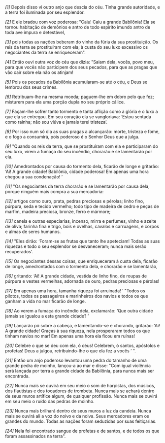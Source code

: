 *[1]* Depois disso vi outro anjo que descia do céu. Tinha grande autoridade, e a terra foi iluminada por seu esplendor.

*[2]* E ele bradou com voz poderosa: "Caiu! Caiu a grande Babilônia! Ela se tornou habitação de demônios e antro de todo espírito imundo antro de toda ave impura e detestável,

*[3]* pois todas as nações beberam do vinho da fúria da sua prostituição. Os reis da terra se prostituíram com ela; à custa do seu luxo excessivo os negociantes da terra se enriqueceram".

*[4]* Então ouvi outra voz do céu que dizia: "Saiam dela, vocês, povo meu, para que vocês não participem dos seus pecados, para que as pragas que vão cair sobre ela não os atinjam!

*[5]* Pois os pecados da Babilônia acumularam-se até o céu, e Deus se lembrou dos seus crimes.

*[6]* Retribuam-lhe na mesma moeda; paguem-lhe em dobro pelo que fez; misturem para ela uma porção dupla no seu próprio cálice.

*[7]* Façam-lhe sofrer tanto tormento e tanta aflição como a glória e o luxo a que ela se entregou. Em seu coração ela se vangloriava: ‘Estou sentada como rainha; não sou viúva e jamais terei tristeza’.

*[8]* Por isso num só dia as suas pragas a alcançarão: morte, tristeza e fome, e o fogo a consumirá, pois poderoso é o Senhor Deus que a julga.

*[9]* "Quando os reis da terra, que se prostituíram com ela e participaram do seu luxo, virem a fumaça do seu incêndio, chorarão e se lamentarão por ela.

*[10]* Amedrontados por causa do tormento dela, ficarão de longe e gritarão: ‘Ai! A grande cidade! Babilônia, cidade poderosa! Em apenas uma hora chegou a sua condenação! ’

*[11]* "Os negociantes da terra chorarão e se lamentarão por causa dela, porque ninguém mais compra a sua mercadoria:

*[12]* artigos como ouro, prata, pedras preciosas e pérolas; linho fino, púrpura, seda e tecido vermelho; todo tipo de madeira de cedro e peças de marfim, madeira preciosa, bronze, ferro e mármore;

*[13]* canela e outras especiarias, incenso, mirra e perfumes, vinho e azeite de oliva; farinha fina e trigo, bois e ovelhas, cavalos e carruagens, e corpos e almas de seres humanos.

*[14]* "Eles dirão: ‘Foram-se as frutas que tanto lhe apeteciam! Todas as suas riquezas e todo o seu esplendor se desvaneceram; nunca mais serão recuperados’.

*[15]* Os negociantes dessas coisas, que enriqueceram à custa dela, ficarão de longe, amedrontados com o tormento dela, e chorarão e se lamentarão,

*[16]* gritando: ‘Ai! A grande cidade, vestida de linho fino, de roupas de púrpura e vestes vermelhas, adornada de ouro, pedras preciosas e pérolas!

*[17]* Em apenas uma hora, tamanha riqueza foi arruinada! ’ "Todos os pilotos, todos os passageiros e marinheiros dos navios e todos os que ganham a vida no mar ficarão de longe.

*[18]* Ao verem a fumaça do incêndio dela, exclamarão: ‘Que outra cidade jamais se igualou a esta grande cidade? ’

*[19]* Lançarão pó sobre a cabeça, e lamentando-se e chorando, gritarão: ‘Ai! A grande cidade! Graças à sua riqueza, nela prosperaram todos os que tinham navios no mar! Em apenas uma hora ela ficou em ruínas!

*[20]* Celebre o que se deu com ela, ó céus! Celebrem, ó santos, apóstolos e profetas! Deus a julgou, retribuindo-lhe o que ela fez a vocês ’ ".

*[21]* Então um anjo poderoso levantou uma pedra do tamanho de uma grande pedra de moinho, lançou-a ao mar e disse: "Com igual violência será lançada por terra a grande cidade da Babilônia, para nunca mais ser encontrada.

*[22]* Nunca mais se ouvirá em seu meio o som de harpistas, dos músicos, dos flautistas e dos tocadores de trombeta. Nunca mais se achará dentro de seus muros artífice algum, de qualquer profissão. Nunca mais se ouvirá em seu meio o ruído das pedras de moinho.

*[23]* Nunca mais brilhará dentro de seus muros a luz da candeia. Nunca mais se ouvirá ali a voz do noivo e da noiva. Seus mercadores eram os grandes do mundo. Todas as nações foram seduzidas por suas feitiçarias.

*[24]* Nela foi encontrado sangue de profetas e de santos, e de todos os que foram assassinados na terra".


